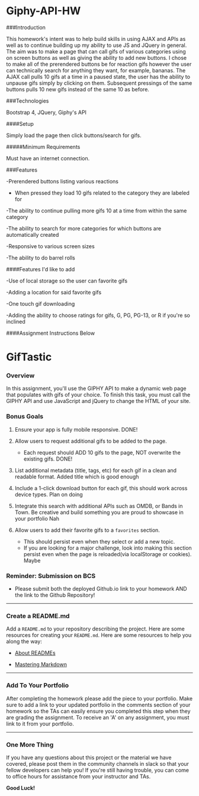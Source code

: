 # Giphy-API-HW

###Introduction

This homework's intent was to help build skills in using AJAX and APIs as well as to continue building up my ability to use JS and JQuery in general. The aim was to make a page that can call gifs of various categories using on screen buttons as well as giving the ability to add new buttons. I chose to make all of the prerendered buttons be for reaction gifs however the user can technically search for anything they want, for example, bananas. The AJAX call pulls 10 gifs at a time in a paused state, the user has the ability to unpause gifs simply by clicking on them. Subsequent pressings of the same buttons pulls 10 new gifs instead of the same 10 as before.


###Technologies

Bootstrap 4, JQuery, Giphy's API

####Setup

Simply load the page then click buttons/search for gifs.

#####Minimum Requirements

Must have an internet connection.

###Features

-Prerendered buttons listing various reactions
  - When pressed they load 10 gifs related to the category they are    labeled for

-The ability to continue pulling more gifs 10 at a time from within  the same category

-The ability to search for more categories for which buttons are    automatically created

-Responsive to various screen sizes

-The ability to do barrel rolls

####Features I'd like to add

-Use of local storage so the user can favorite gifs

-Adding a location for said favorite gifs

-One touch gif downloading

-Adding the ability to choose ratings for gifs, G, PG, PG-13, or R if you're so inclined


####Assignment Instructions Below
# GifTastic

### Overview

In this assignment, you'll use the GIPHY API to make a dynamic web page that populates with gifs of your choice. To finish this task, you must call the GIPHY API and use JavaScript and jQuery to change the HTML of your site.


### Bonus Goals

1. Ensure your app is fully mobile responsive.
    DONE!
2. Allow users to request additional gifs to be added to the page.
   * Each request should ADD 10 gifs to the page, NOT overwrite the existing gifs.
    DONE!

3. List additional metadata (title, tags, etc) for each gif in a clean and readable format.
    Added title which is good enough

4. Include a 1-click download button for each gif, this should work across device types.
    Plan on doing

5. Integrate this search with additional APIs such as OMDB, or Bands in Town. Be creative and build something you are proud to showcase in your portfolio
    Nah
6. Allow users to add their favorite gifs to a `favorites` section.
   * This should persist even when they select or add a new topic.
   * If you are looking for a major challenge, look into making this section persist even when the page is reloaded(via localStorage or cookies).
    Maybe
### Reminder: Submission on BCS

* Please submit both the deployed Github.io link to your homework AND the link to the Github Repository!

- - -

### Create a README.md

Add a `README.md` to your repository describing the project. Here are some resources for creating your `README.md`. Here are some resources to help you along the way:

* [About READMEs](https://help.github.com/articles/about-readmes/)

* [Mastering Markdown](https://guides.github.com/features/mastering-markdown/)

- - -

### Add To Your Portfolio

After completing the homework please add the piece to your portfolio. Make sure to add a link to your updated portfolio in the comments section of your homework so the TAs can easily ensure you completed this step when they are grading the assignment. To receive an 'A' on any assignment, you must link to it from your portfolio.

- - -

### One More Thing

If you have any questions about this project or the material we have covered, please post them in the community channels in slack so that your fellow developers can help you! If you're still having trouble, you can come to office hours for assistance from your instructor and TAs.

**Good Luck!**
